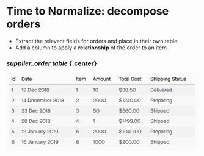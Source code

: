 # Time to Normalize: decompose orders

* Extract the relevant fields for orders and place in their own table
* Add a column to apply a **relationship** of the order to an item

### *supplier_order table* {.center}

<div class="row">
<div class="cell-3">

![Normalize Order](normalize-orders.png)

</div>
</div>

